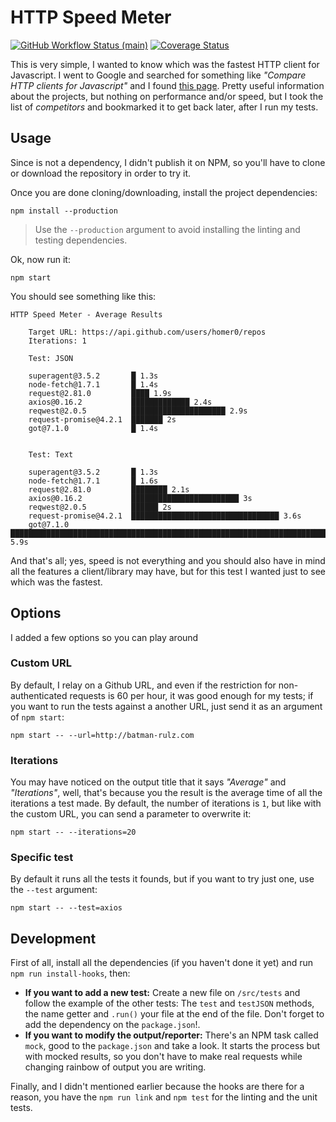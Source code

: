 # HTTP Speed Meter

[![GitHub Workflow Status (main)](https://img.shields.io/github/workflow/status/homer0/http-speed-meter/Test/main?style=flat-square)](https://github.com/homer0/http-speed-meter/actions?query=workflow%3ATest) [![Coverage Status](https://coveralls.io/repos/homer0/http-speed-meter/badge.svg?branch=master&service=github)](https://coveralls.io/github/homer0/http-speed-meter?branch=master)

This is very simple, I wanted to know which was the fastest HTTP client for Javascript. I went to Google and searched for something like _"Compare HTTP clients for Javascript"_ and I found [this page](https://npmcompare.com/compare/axios,got,request,reqwest,superagent). Pretty useful information about the projects, but nothing on performance and/or speed, but I took the list of _competitors_ and bookmarked it to get back later, after I run my tests.

## Usage

Since is not a dependency, I didn't publish it on NPM, so you'll have to clone or download the repository in order to try it.

Once you are done cloning/downloading, install the project dependencies:

```
npm install --production
```

> Use the `--production` argument to avoid installing the linting and testing dependencies.

Ok, now run it:

```
npm start
```

You should see something like this:

```
HTTP Speed Meter - Average Results

    Target URL: https://api.github.com/users/homer0/repos
    Iterations: 1

    Test: JSON

    superagent@3.5.2       █ 1.3s
    node-fetch@1.7.1       █ 1.4s
    request@2.81.0         ████ 1.9s
    axios@0.16.2           █████████████ 2.4s
    reqwest@2.0.5          █████████████████████ 2.9s
    request-promise@4.2.1  ███████ 2s
    got@7.1.0              █ 1.4s


    Test: Text

    superagent@3.5.2       █ 1.3s
    node-fetch@1.7.1       █ 1.6s
    request@2.81.0         ████████ 2.1s
    axios@0.16.2           ████████████████████████ 3s
    reqwest@2.0.5          ██████ 2s
    request-promise@4.2.1  █████████████████████████████████ 3.6s
    got@7.1.0              █████████████████████████████████████████████████████████████████████████ 5.9s
```

And that's all; yes, speed is not everything and you should also have in mind all the features a client/library may have, but for this test I wanted just to see which was the fastest.

## Options

I added a few options so you can play around

### Custom URL

By default, I relay on a Github URL, and even if the restriction for non-authenticated requests is 60 per hour, it was good enough for my tests; if you want to run the tests against a another URL, just send it as an argument of `npm start`:

```
npm start -- --url=http://batman-rulz.com
```

### Iterations

You may have noticed on the output title that it says _"Average"_ and _"Iterations"_, well, that's because you the result is the average time of all the iterations a test made. By default, the number of iterations is `1`, but like with the custom URL, you can send a parameter to overwrite it:

```
npm start -- --iterations=20
```

### Specific test

By default it runs all the tests it founds, but if you want to try just one, use the `--test` argument:

```
npm start -- --test=axios
```

## Development

First of all, install all the dependencies (if you haven't done it yet) and run `npm run install-hooks`, then:

- **If you want to add a new test:** Create a new file on `/src/tests` and follow the example of the other tests: The `test` and `testJSON` methods, the name getter and `.run()` your file at the end of the file. Don't forget to add the dependency on the `package.json`!.
- **If you want to modify the output/reporter:** There's an NPM task called `mock`, good to the `package.json` and take a look. It starts the process but with mocked results, so you don't have to make real requests while changing rainbow of output you are writing.

Finally, and I didn't mentioned earlier because the hooks are there for a reason, you have the `npm run link` and `npm test` for the linting and the unit tests.
